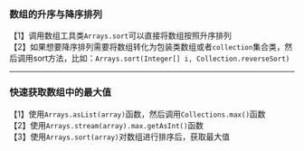### 数组的升序与降序排列
【1】调用数组工具类`Arrays.sort`可以直接将数组按照升序排列  
【2】如果想要降序排列需要将数组转化为包装类数组或者`collection`集合类，然后调用sort方法，比如：`Arrays.sort(Integer[] i, Collection.reverseSort)`  
***
### 快速获取数组中的最大值
【1】使用`Arrays.asList(array)`函数，然后调用`Collections.max()`函数  
【2】使用`Arrays.stream(array).max.getAsInt()`函数  
【3】使用`Arrays.sort(array)`对数组进行排序后，获取最大值  
